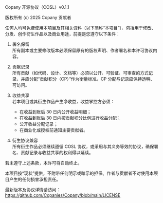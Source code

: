 Copany 开源协议（COSL）v0.1.1

版权所有 (c) 2025 Copany 贡献者

任何人均可免费使用本项目及其相关资料（以下简称“本项目”），包括用于修改、分发、创作衍生作品以及商业用途，前提是您遵守以下条件：

1. 署名保留  
   所有副本或主要修改版本必须保留原有的版权声明、作者署名和本许可协议内容。

2. 贡献记录  
   所有贡献（如代码、设计、文档等）必须以公开、可验证、可审查的方式记录，并应分配“贡献积分（CP）”作为衡量标准。CP 分配与记录应保持透明、可访问。

3. 收益共享  
   若本项目或其衍生作品产生净收益，收益掌控方必须：

   - 在收益到账后 30 日内公开收益明细；
   - 在收益到账后 30 日内按贡献积分比例进行收益分配；
   - 公开收益分配记录；
   - 在商业化或授权前通知主要贡献者。

4. 衍生协议兼容  
   所有衍生作品必须继续遵循 COSL 协议，或采用与其义务等效的协议，确保署名、贡献记录与收益共享的权利得以延续。

若未遵守上述条款，本许可将自动终止。

本项目按“现状”提供，不附带任何明示或暗示的担保。作者与贡献者不对使用本项目产生的任何损害承担责任。

最新版本及协议详情请访问：
https://github.com/Copanies/Copany/blob/main/LICENSE
